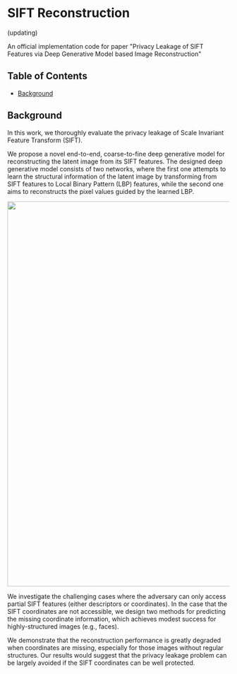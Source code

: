 # SIFT Reconstruction

(updating)

An official implementation code for paper "Privacy Leakage of SIFT Features via Deep Generative Model based Image Reconstruction"

## Table of Contents

- [Background](#background)

## Background
In this work, we thoroughly evaluate the privacy leakage of Scale Invariant Feature Transform (SIFT).

We propose a novel end-to-end, coarse-to-fine deep generative model for reconstructing the latent image from its SIFT features. The designed deep generative model consists of two networks, where the first one attempts to learn the structural information of the latent image by transforming from SIFT features to Local Binary Pattern (LBP) features, while the second one aims to reconstructs the pixel values guided by the learned LBP.

<p align='center'>  
  <img src='https://github.com/HighwayWu/SIFT_Reconstruction/imgs/framework.jpg' width='870'/>
</p>

We investigate the challenging cases where the adversary can only access partial SIFT features (either descriptors or coordinates). In the case that the SIFT coordinates are not accessible, we design two methods for predicting the missing coordinate information, which achieves modest success for highly-structured images (e.g., faces). 

We demonstrate that the reconstruction performance is greatly degraded when coordinates are missing, especially for those images without regular structures. Our results would suggest that the privacy leakage problem can be largely avoided if the SIFT coordinates can be well protected.
